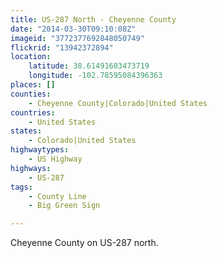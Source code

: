 ```yaml
---
title: US-287 North - Cheyenne County
date: "2014-03-30T09:10:08Z"
imageid: "3772377692848050749"
flickrid: "13942372894"
location:
    latitude: 38.61491603473719
    longitude: -102.78595084396363
places: []
counties:
    - Cheyenne County|Colorado|United States
countries:
    - United States
states:
    - Colorado|United States
highwaytypes:
    - US Highway
highways:
    - US-287
tags:
    - County Line
    - Big Green Sign

---
```

Cheyenne County on US-287 north.